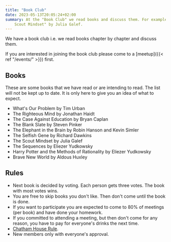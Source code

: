 ```yaml
---
title: "Book Club"
date: 2023-05-13T20:05:24+02:00
summary: At the "Book Club" we read books and discuss them. For example "The
    Scout Mindset" by Julia Galef.
---
```


We have a book club i.e. we read books chapter by chapter and discuss them.

If you are interested in joining the book club please come to a [meetup]({{<
ref "/events/" >}}) first.


## Books

These are some books that we have read or are intending to read. The list will
not be kept up to date. It is only here to give you an idea of what to expect.

* What's Our Problem by Tim Urban
* The Righteous Mind by Jonathan Haidt
* The Case Against Education by Bryan Caplan
* The Blank Slate by Steven Pinker
* The Elephant in the Brain by Robin Hanson and Kevin Simler
* The Selfish Gene by Richard Dawkins
* The Scout Mindset by Julia Galef
* The Sequences by Eliezer Yudkowsky
* Harry Potter and the Methods of Rationality by Eliezer Yudkowsky
* Brave New World by Aldous Huxley


## Rules

* Next book is decided by voting. Each person gets three votes. The book with
  most votes wins.
* You are free to skip books you don't like. Then don't come until the book is
  done.
* If you want to participate you are expected to come to 80% of meetings (per
  book) and have done your homework.
* If you committed to attending a meeting, but then don't come for any reason,
  you have to pay for everyone's drinks the next time.
* [Chatham House
  Rule](https://www.chathamhouse.org/about-us/chatham-house-rule).
* New members only with everyone's approval.
